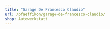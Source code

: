 ```yaml
---
title: "Garage De Francesco Claudio"
url: /pfaeffikon/garage-de-francesco-claudio/
shop: Autowerkstatt
---
```

